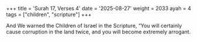 +++
title = 'Surah 17, Verses 4'
date = '2025-08-27'
weight = 2033
ayah = 4
tags = ["children", "scripture"]
+++

And We warned the Children of Israel in the Scripture, “You will certainly cause corruption in the land twice, and you will become extremely arrogant.